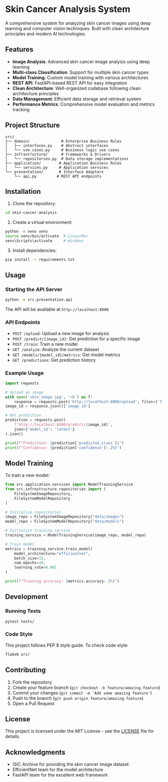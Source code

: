 # Skin Cancer Analysis System

A comprehensive system for analyzing skin cancer images using deep learning and computer vision techniques. Built with clean architecture principles and modern AI technologies.

## Features

- **Image Analysis**: Advanced skin cancer image analysis using deep learning
- **Multi-class Classification**: Support for multiple skin cancer types
- **Model Training**: Custom model training with various architectures
- **REST API**: FastAPI-based REST API for easy integration
- **Clean Architecture**: Well-organized codebase following clean architecture principles
- **Data Management**: Efficient data storage and retrieval system
- **Performance Metrics**: Comprehensive model evaluation and metrics tracking

## Project Structure

```
src/
├── domain/              # Enterprise Business Rules
│   ├── interfaces.py    # Abstract interfaces
│   └── use_cases.py     # Business logic use cases
├── infrastructure/      # Frameworks & Drivers
│   └── repositories.py  # Data storage implementations
├── application/        # Application Business Rules
│   └── services.py     # Application services
└── presentation/       # Interface Adapters
    └── api.py         # REST API endpoints
```

## Installation

1. Clone the repository:
```bash
cd skin-cancer-analysis
```

2. Create a virtual environment:
```bash
python -m venv venv
source venv/bin/activate  # Linux/Mac
venv\Scripts\activate     # Windows
```

3. Install dependencies:
```bash
pip install -r requirements.txt
```

## Usage

### Starting the API Server

```bash
python -m src.presentation.api
```

The API will be available at `http://localhost:8000`

### API Endpoints

- `POST /upload`: Upload a new image for analysis
- `POST /predict/{image_id}`: Get prediction for a specific image
- `POST /train`: Train a new model
- `GET /analyze`: Analyze the current dataset
- `GET /models/{model_id}/metrics`: Get model metrics
- `GET /predictions`: Get prediction history

### Example Usage

```python
import requests

# Upload an image
with open('skin_image.jpg', 'rb') as f:
    response = requests.post('http://localhost:8000/upload', files={'file': f})
image_id = response.json()['image_id']

# Get prediction
prediction = requests.post(
    f'http://localhost:8000/predict/{image_id}',
    json={'model_id': 'latest'}
).json()

print(f"Prediction: {prediction['predicted_class']}")
print(f"Confidence: {prediction['confidence']:.2%}")
```

## Model Training

To train a new model:

```python
from src.application.services import ModelTrainingService
from src.infrastructure.repositories import (
    FileSystemImageRepository,
    FileSystemModelRepository
)

# Initialize repositories
image_repo = FileSystemImageRepository("data/images")
model_repo = FileSystemModelRepository("data/models")

# Initialize training service
training_service = ModelTrainingService(image_repo, model_repo)

# Train model
metrics = training_service.train_model(
    model_architecture="efficientnet",
    batch_size=32,
    num_epochs=10,
    learning_rate=0.001
)

print(f"Training accuracy: {metrics.accuracy:.2%}")
```

## Development

### Running Tests

```bash
pytest tests/
```

### Code Style

This project follows PEP 8 style guide. To check code style:

```bash
flake8 src/
```

## Contributing

1. Fork the repository
2. Create your feature branch (`git checkout -b feature/amazing-feature`)
3. Commit your changes (`git commit -m 'Add some amazing feature'`)
4. Push to the branch (`git push origin feature/amazing-feature`)
5. Open a Pull Request

## License

This project is licensed under the MIT License - see the [LICENSE](LICENSE) file for details.

## Acknowledgments

- ISIC Archive for providing the skin cancer image dataset
- EfficientNet team for the model architecture
- FastAPI team for the excellent web framework
